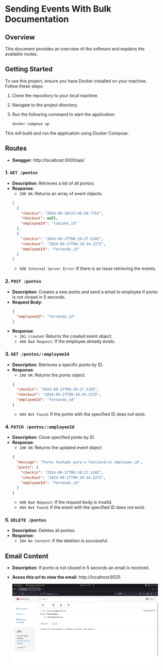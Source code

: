 # Sending Events With Bulk Documentation

## Overview

This document provides an overview of the software and explains the available routes.

## Getting Started

To use this project, ensure you have Docker installed on your machine. Follow these steps:

1. Clone the repository to your local machine.
2. Navigate to the project directory.
3. Run the following command to start the application:

   ```sh
   docker-compose up
   ```

This will build and run the application using Docker Compose.

## Routes

- **Swagger**: http://localhost:3000/api/

### 1. `GET /pontos`

- **Description**: Retrieves a list of all pontos.
- **Response**:
  - `200 OK`: Returns an array of event objects.
  ```json
  [
    {
      "checkin": "2024-09-26T23:46:58.776Z",
      "checkout": null,
      "employeeId": "rubinho_id"
    },
    {
      "checkin": "2024-09-27T00:10:27.510Z",
      "checkout": "2024-09-27T00:10:34.237Z",
      "employeeId": "fernando_id"
    }
  ]
  ```
  - `500 Internal Server Error`: If there is an issue retrieving the events.

### 2. `POST /pontos`

- **Description**: Creates a new ponto and send a email to employee if ponto is not closed in 5 seconds.
- **Request Body**:
  ```json
  {
    "employeeId": "fernando_id"
  }
  ```
- **Response**:
  - `201 Created`: Returns the created event object.
  - `400 Bad Request`: If the employee already exists.

### 3. `GET /pontos/:employeeId`

- **Description**: Retrieves a specific ponto by ID.
- **Response**:
  - `200 OK`: Returns the ponto object.
  ```json
  {
    "checkin": "2024-09-27T00:10:27.510Z",
    "checkout": "2024-09-27T00:10:34.237Z",
    "employeeId": "fernando_id"
  }
  ```
  - `404 Not Found`: If the ponto with the specified ID does not exist.

### 4. `PATCH /pontos/:employeeId`

- **Description**: Close specified ponto by ID.
- **Response**:
  - `200 OK`: Returns the updated event object
  ```json
  {
    "message": "Ponto fechado para o funcionário employee_id",
    "ponto": {
      "checkin": "2024-09-27T00:10:27.510Z",
      "checkout": "2024-09-27T00:10:34.237Z",
      "employeeId": "fernando_id"
    }
  }
  ```
  - `400 Bad Request`: If the request body is invalid.
  - `404 Not Found`: If the event with the specified ID does not exist.

### 5. `DELETE /pontos`

- **Description**: Deletes all pontos.
- **Response**:
  - `204 No Content`: If the deletion is successful.

## Email Content

- **Description**: If ponto is not closed in 5 seconds an email is received.
- **Acess this url to view the email**: http://localhost:8025

  ![Email Notification](assets/email.png)
